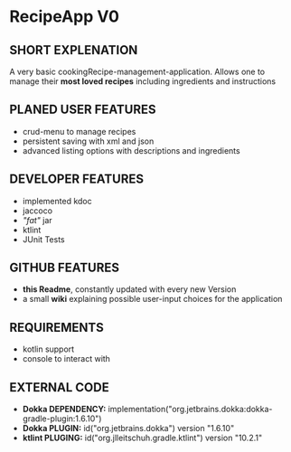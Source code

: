 # RecipeApp V0
## SHORT EXPLENATION
A very basic cookingRecipe-management-application. Allows one to manage their **most loved recipes** including ingredients and instructions
## PLANED USER FEATURES
- crud-menu to manage recipes
- persistent saving with xml and json
- advanced listing options with descriptions and ingredients
## DEVELOPER FEATURES
- implemented kdoc
- jaccoco
- *"fat"* jar
- ktlint
- JUnit Tests
## GITHUB FEATURES
- **this Readme**, constantly updated with every new Version
- a small **wiki** explaining possible user-input choices for the application 
## REQUIREMENTS
- kotlin support
- console to interact with
## EXTERNAL CODE
- **Dokka DEPENDENCY:** implementation("org.jetbrains.dokka:dokka-gradle-plugin:1.6.10")
- **Dokka PLUGIN:** id("org.jetbrains.dokka") version "1.6.10"
- **ktlint PLUGING:** id("org.jlleitschuh.gradle.ktlint") version "10.2.1"
